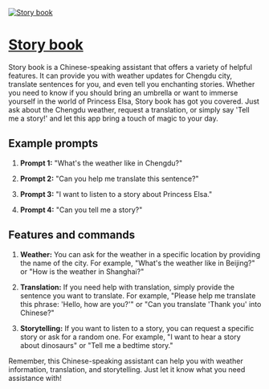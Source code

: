 [![Story book](https://files.oaiusercontent.com/file-3prQqqN4cH5IimAuSWNuFsD4?se=2123-10-18T11%3A04%3A01Z&sp=r&sv=2021-08-06&sr=b&rscc=max-age%3D31536000%2C%20immutable&rscd=attachment%3B%20filename%3D876d4d58-05eb-4e8b-8ca4-fbdfffd02687.png&sig=LhOMKEdUko%2BkcD14ufM/BalVCDC8LP49frUvPIfRSt0%3D)](https://chat.openai.com/g/g-j21ZKg077-story-book)

# [Story book](https://chat.openai.com/g/g-j21ZKg077-story-book)

Story book is a Chinese-speaking assistant that offers a variety of helpful features. It can provide you with weather updates for Chengdu city, translate sentences for you, and even tell you enchanting stories. Whether you need to know if you should bring an umbrella or want to immerse yourself in the world of Princess Elsa, Story book has got you covered. Just ask about the Chengdu weather, request a translation, or simply say 'Tell me a story!' and let this app bring a touch of magic to your day.

## Example prompts

1. **Prompt 1:** "What's the weather like in Chengdu?"

2. **Prompt 2:** "Can you help me translate this sentence?"

3. **Prompt 3:** "I want to listen to a story about Princess Elsa."

4. **Prompt 4:** "Can you tell me a story?"

## Features and commands

1. **Weather:** You can ask for the weather in a specific location by providing the name of the city. For example, "What's the weather like in Beijing?" or "How is the weather in Shanghai?" 

2. **Translation:** If you need help with translation, simply provide the sentence you want to translate. For example, "Please help me translate this phrase: 'Hello, how are you?'" or "Can you translate 'Thank you' into Chinese?"

3. **Storytelling:** If you want to listen to a story, you can request a specific story or ask for a random one. For example, "I want to hear a story about dinosaurs" or "Tell me a bedtime story."

Remember, this Chinese-speaking assistant can help you with weather information, translation, and storytelling. Just let it know what you need assistance with!